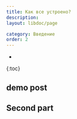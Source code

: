 ```yaml
---
title: Как все устроено?
description: 
layout: libdoc/page

category: Введение
order: 2
---
```

* 
{:toc}

## demo post

## Second part
